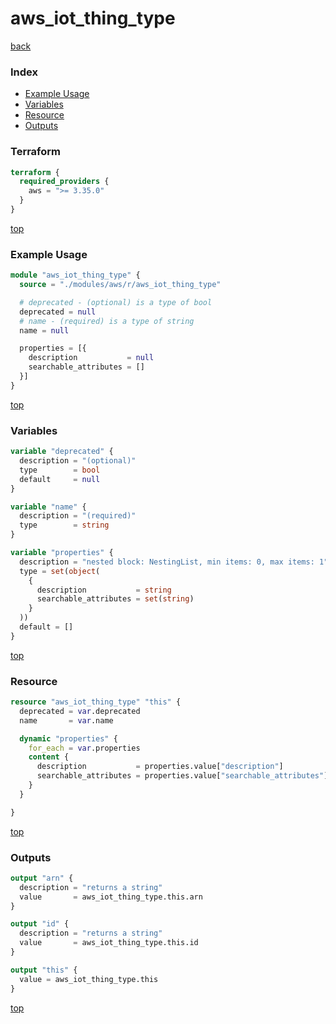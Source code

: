 # aws_iot_thing_type

[back](../aws.md)

### Index

- [Example Usage](#example-usage)
- [Variables](#variables)
- [Resource](#resource)
- [Outputs](#outputs)

### Terraform

```terraform
terraform {
  required_providers {
    aws = ">= 3.35.0"
  }
}
```

[top](#index)

### Example Usage

```terraform
module "aws_iot_thing_type" {
  source = "./modules/aws/r/aws_iot_thing_type"

  # deprecated - (optional) is a type of bool
  deprecated = null
  # name - (required) is a type of string
  name = null

  properties = [{
    description           = null
    searchable_attributes = []
  }]
}
```

[top](#index)

### Variables

```terraform
variable "deprecated" {
  description = "(optional)"
  type        = bool
  default     = null
}

variable "name" {
  description = "(required)"
  type        = string
}

variable "properties" {
  description = "nested block: NestingList, min items: 0, max items: 1"
  type = set(object(
    {
      description           = string
      searchable_attributes = set(string)
    }
  ))
  default = []
}
```

[top](#index)

### Resource

```terraform
resource "aws_iot_thing_type" "this" {
  deprecated = var.deprecated
  name       = var.name

  dynamic "properties" {
    for_each = var.properties
    content {
      description           = properties.value["description"]
      searchable_attributes = properties.value["searchable_attributes"]
    }
  }

}
```

[top](#index)

### Outputs

```terraform
output "arn" {
  description = "returns a string"
  value       = aws_iot_thing_type.this.arn
}

output "id" {
  description = "returns a string"
  value       = aws_iot_thing_type.this.id
}

output "this" {
  value = aws_iot_thing_type.this
}
```

[top](#index)